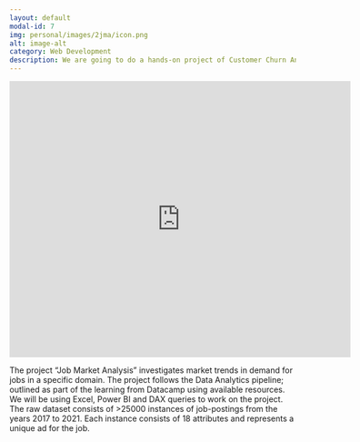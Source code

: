```yaml
---
layout: default
modal-id: 7
img: personal/images/2jma/icon.png
alt: image-alt
category: Web Development
description: We are going to do a hands-on project of Customer Churn Analysis for an eCommerce entity in the Telecom industry.The project is built as part of a learning course on Before we proceed any further, let’s first understand what a Customer Churn Rate means. Investopedia defines it as “the rate of attrition at which customers stop doing business with an entity. It is most commonly expressed as the percentage of service subscribers who discontinue their subscriptions within a given time period”. It is an important metric that provides an insight into the company in terms of how competitive they are in the market; possibly why there is an attrition rate in customer base; and by how much. 
---
```




<iframe title="Project_5" width="600" height="486" src="https://app.powerbi.com/view?r=eyJrIjoiZmI1MzZiNTAtYWVmOC00NTM1LWFhNjQtNzQwNGUwMjkzZGQwIiwidCI6Ijg0N2I0NjNlLWZmOTgtNGMyYy05NzRhLWZjMDUwZDIxZjNiNSJ9&embedImagePlaceholder=true&pageName=ReportSection" frameborder="0" allowFullScreen="true"></iframe>

<p> The project “Job Market Analysis” investigates market trends in demand for jobs in a specific domain. The project follows the Data Analytics pipeline; outlined as part of the learning from Datacamp using available resources. We will be using Excel, Power BI and DAX queries to work on the project. The raw dataset consists of >25000 instances of job-postings from the years 2017 to 2021. Each instance consists of 18 attributes and represents a unique ad for the job.</p>
